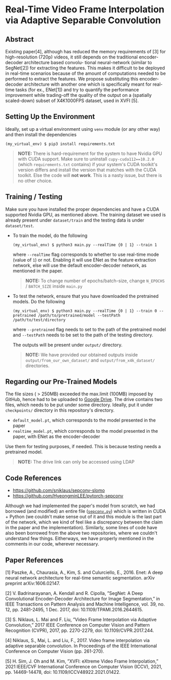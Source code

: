 # Real-Time Video Frame Interpolation via Adaptive Separable Convolution

## Abstract
Existing paper[4], although has reduced the memory requirements of [3] for high-resolution
(720p) videos, it still depends on the traditional encoder-decoder architecture based convolu-
tional neural-network (similar to SegNet[2]) for extracting the features. This makes it difficult
to be deployed in real-time scenarios because of the amount of computations needed to be performed 
to extract the features. We propose substituting this encoder-decoder architecture with
another one which is specifically meant for real-time tasks (for ex., ENet[1]) and try to quantify
the performance improvement while trading-off the quality of the output on a (spatially scaled-down) subset of 
X4K1000FPS dataset, used in XVFI [5].



## Setting Up the Environment
Ideally, set up a virtual environment using `venv` module (or any other way) and then install the dependencies
```
(my_virtual_env) $ pip3 install requirements.txt
```

> **NOTE:** There is hard-requirement for the system to have Nvidia GPU with CUDA support. Make sure to uninstall
> `cupy-cuda112==10.2.0` (which `requirements.txt` contains) if your system's CUDA toolkit's version differs and install
> the version that matches with the CUDA toolkit.
> Else the code will **not work**. This is a nasty issue, but there is no other choice.
>

## Training / Testing
Make sure you have installed the proper dependencies and have a CUDA supported Nvidia GPU, as mentioned above.
The training dataset we used is already present under `dataset/train` and the testing data is under `dataset/test`.

- To train the model, do the following
    ```
    (my_virtual_env) $ python3 main.py --realTime {0 | 1} --train 1
    ```
    where `--realTime` flag corresponds to whether to use real-time mode (value of `1`) or not. Enabling it will use ENet as
    the feature extraction network, else will use the default encoder-decoder network, as mentioned in the paper.
    
    > **NOTE:** To change number of epochs/batch-size, change `N_EPOCHS` / `BATCH_SIZE` inside `main.py`
    
- To test the network, ensure that you have downloaded the pretrained models. Do the following
    ```
    (my_virtual_env) $ python3 main.py --realTime {0 | 1} --train 0 --pretrained /path/to/pretrained/model --testPath /path/to/test/directory
    ```
    where `--pretrained` flag needs to set to the path of the pretrained model and `--testPath` needs to be set to the 
    path of the testing directory.
    
    The outputs will be present under `output/` directory. 
    
    > **NOTE:** We have provided our obtained outputs inside `output/from_our_own_dataset/`
    and `output/from_x4k_dataset/` directories.


## Regarding our Pre-Trained Models
The file sizes ( > 250MB) exceeded the max.limit (100MB) imposed by GitHub, hence had to be uploaded to
[Google Drive](https://drive.google.com/drive/folders/1a_Z2IXpHbaq4RedIkShaG4WPbdOuP7wn?usp=sharing). The drive contains
two files, which needs to be put under some directory. Ideally, put it under `checkpoints/` directory in this
repository's directory.
- `default_model.pt`, which corresponds to the model presented in the paper
- `realtime_model.pt`, which corresponds to the model presented in the paper, with ENet as the encoder-decoder

Use them for testing purposes, if needed. This is because testing needs a pretrained model.
> **NOTE:** The drive link can only be accessed using LDAP

## Code References
- https://github.com/sniklaus/sepconv-slomo
- https://github.com/HyeongminLEE/pytorch-sepconv

Although we had implemented the paper's model from scratch, we had borrowed (and modified) an entire file ([`sepconv.py`](https://github.com/HyeongminLEE/pytorch-sepconv/blob/master/sepconv.py))
which is written in CUDA + Python (we couldn't make sense out of it and this module is the last part of the network, which we kind
of feel like a discrepancy between the claim in the paper and the implementation). Similarly, some lines of code have
also been borrowed from the above two repositories, where we couldn't understand few things. Eitherways, we have
properly mentioned in the comments in our code, wherever necessary.


## Paper References
[1] Paszke, A., Chaurasia, A., Kim, S. and Culurciello, E., 2016. Enet: A deep neural network architecture for real-time 
semantic segmentation. arXiv preprint arXiv:1606.02147.

[2] V. Badrinarayanan, A. Kendall and R. Cipolla, ”SegNet: A Deep Convolutional Encoder-Decoder Architecture for 
Image Segmentation,” in IEEE Transactions on Pattern Analysis and Machine Intelligence, vol. 39, no. 12, pp. 2481-2495, 
1 Dec. 2017, doi: 10.1109/TPAMI.2016.2644615.

[3] S. Niklaus, L. Mai and F. Liu, ”Video Frame Interpolation via Adaptive Convolution,” 2017 IEEE Conference on Computer 
Vision and Pattern Recognition (CVPR), 2017, pp. 2270-2279, doi: 10.1109/CVPR.2017.244.

[4] Niklaus, S., Mai, L. and Liu, F., 2017. Video frame interpolation via adaptive separable convolution. 
In Proceedings of the IEEE International Conference on Computer Vision (pp. 261-270).

[5] H. Sim, J. Oh and M. Kim, ”XVFI: eXtreme Video Frame Interpolation,” 2021 IEEE/CVF International Conference on Computer 
Vision (ICCV), 2021, pp. 14469-14478, doi: 10.1109/ICCV48922.2021.01422.